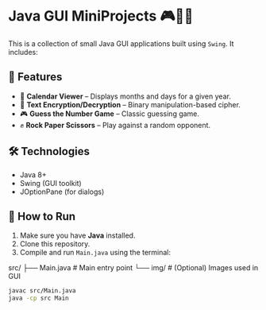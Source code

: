 # Java GUI MiniProjects 🎮📅🔐

This is a collection of small Java GUI applications built using `Swing`. It includes:

## 🧩 Features

- 📅 **Calendar Viewer** – Displays months and days for a given year.
- 🔐 **Text Encryption/Decryption** – Binary manipulation-based cipher.
- 🎮 **Guess the Number Game** – Classic guessing game.
- ✊ **Rock Paper Scissors** – Play against a random opponent.

## 🛠️ Technologies

- Java 8+
- Swing (GUI toolkit)
- JOptionPane (for dialogs)
## 🚀 How to Run

1. Make sure you have **Java** installed.
2. Clone this repository.
3. Compile and run `Main.java` using the terminal:

src/
├── Main.java      # Main entry point
└── img/           # (Optional) Images used in GUI


```bash
javac src/Main.java
java -cp src Main
